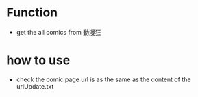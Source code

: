 # Function
* get the all comics from 動漫狂

# how to use
* check the comic page url is as the same as the content of the urlUpdate.txt
